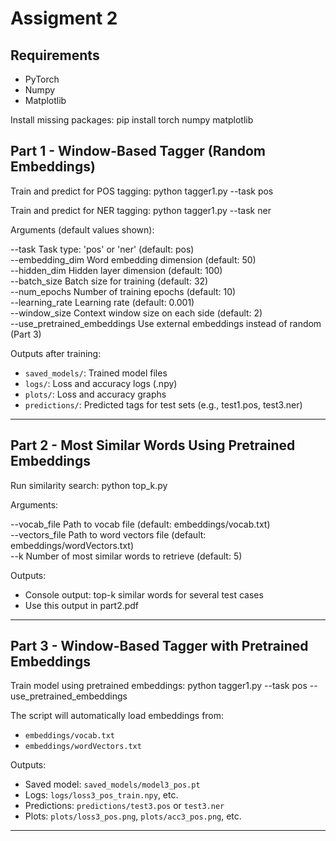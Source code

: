 # Assigment 2

## Requirements

-   PyTorch
-   Numpy
-   Matplotlib

Install missing packages:
pip install torch numpy matplotlib

## Part 1 - Window-Based Tagger (Random Embeddings)

Train and predict for POS tagging:
python tagger1.py --task pos

Train and predict for NER tagging:
python tagger1.py --task ner

Arguments (default values shown):

--task Task type: 'pos' or 'ner' (default: pos)  
--embedding_dim Word embedding dimension (default: 50)  
--hidden_dim Hidden layer dimension (default: 100)  
--batch_size Batch size for training (default: 32)  
--num_epochs Number of training epochs (default: 10)  
--learning_rate Learning rate (default: 0.001)  
--window_size Context window size on each side (default: 2)  
--use_pretrained_embeddings Use external embeddings instead of random (Part 3)

Outputs after training:

-   `saved_models/`: Trained model files
-   `logs/`: Loss and accuracy logs (.npy)
-   `plots/`: Loss and accuracy graphs
-   `predictions/`: Predicted tags for test sets (e.g., test1.pos, test3.ner)

---

## Part 2 - Most Similar Words Using Pretrained Embeddings

Run similarity search:
python top_k.py

Arguments:

--vocab_file Path to vocab file (default: embeddings/vocab.txt)  
--vectors_file Path to word vectors file (default: embeddings/wordVectors.txt)  
--k Number of most similar words to retrieve (default: 5)

Outputs:

-   Console output: top-k similar words for several test cases
-   Use this output in part2.pdf

---

## Part 3 - Window-Based Tagger with Pretrained Embeddings

Train model using pretrained embeddings:
python tagger1.py --task pos --use_pretrained_embeddings

The script will automatically load embeddings from:

-   `embeddings/vocab.txt`
-   `embeddings/wordVectors.txt`

Outputs:

-   Saved model: `saved_models/model3_pos.pt`
-   Logs: `logs/loss3_pos_train.npy`, etc.
-   Predictions: `predictions/test3.pos` or `test3.ner`
-   Plots: `plots/loss3_pos.png`, `plots/acc3_pos.png`, etc.

---
